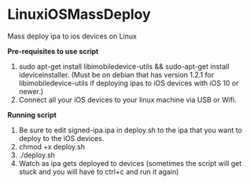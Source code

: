 # LinuxiOSMassDeploy
Mass deploy ipa to ios devices on Linux

**Pre-requisites to use script**

1. sudo apt-get install libimobiledevice-utils && sudo-apt-get install ideviceinstaller. (Must be on debian that has version 1.2.1 for libimobiledevice-utils if deploying ipas to iOS devices with iOS 10 or newer.)
2. Connect all your iOS devices to your linux machine via USB or Wifi. 

**Running script**
1. Be sure to edit signed-ipa.ipa in deploy.sh to the ipa that you want to deploy to the iOS devices. 
2. chmod +x deploy.sh
3. ./deploy.sh
4. Watch as ipa gets deployed to devices (sometimes the script will get stuck and you will have to ctrl+c and run it again)

